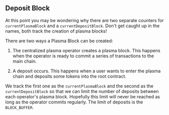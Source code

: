 ## Deposit Block

At this point you may be wondering why there are two separate counters for `currentPlasmaBlock` and a `currentDepositBlock`. Don't get caught up in the names, both track the creation of plasma blocks! 

There are two ways a Plasma Block can be created:

1. The centralized plasma operator creates a plasma block. This happens when the operator is ready to commit a series of transactions to the main chain. 

2. A deposit occurs. This happens when a user wants to enter the plasma chain and deposits some tokens into the root contract. 

We track the first one as the `currentPlasmaBlock` and the second as the `currentDepositBlock` so that we can limit the number of deposits between each operator's plasma block. Hopefully this limit will never be reached as long as the operator commits regularly. The limit of deposits is the `BLOCK_BUFFER`. 